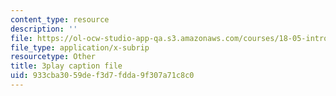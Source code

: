 ```yaml
---
content_type: resource
description: ''
file: https://ol-ocw-studio-app-qa.s3.amazonaws.com/courses/18-05-introduction-to-probability-and-statistics-spring-2014/933cba3059def3d7fdda9f307a71c8c0_DyuQsaqXhwU.srt
file_type: application/x-subrip
resourcetype: Other
title: 3play caption file
uid: 933cba30-59de-f3d7-fdda-9f307a71c8c0
---
```

